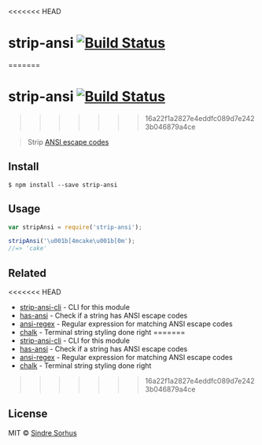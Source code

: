 <<<<<<< HEAD
# strip-ansi [![Build Status](https://travis-ci.org/chalk/strip-ansi.svg?branch=master)](https://travis-ci.org/chalk/strip-ansi)
=======
# strip-ansi [![Build Status](https://travis-ci.org/sindresorhus/strip-ansi.svg?branch=master)](https://travis-ci.org/sindresorhus/strip-ansi)
>>>>>>> 16a22f1a2827e4eddfc089d7e2423b046879a4ce

> Strip [ANSI escape codes](http://en.wikipedia.org/wiki/ANSI_escape_code)


## Install

```
$ npm install --save strip-ansi
```


## Usage

```js
var stripAnsi = require('strip-ansi');

stripAnsi('\u001b[4mcake\u001b[0m');
//=> 'cake'
```


## Related

<<<<<<< HEAD
- [strip-ansi-cli](https://github.com/chalk/strip-ansi-cli) - CLI for this module
- [has-ansi](https://github.com/chalk/has-ansi) - Check if a string has ANSI escape codes
- [ansi-regex](https://github.com/chalk/ansi-regex) - Regular expression for matching ANSI escape codes
- [chalk](https://github.com/chalk/chalk) - Terminal string styling done right
=======
- [strip-ansi-cli](https://github.com/sindresorhus/strip-ansi-cli) - CLI for this module
- [has-ansi](https://github.com/sindresorhus/has-ansi) - Check if a string has ANSI escape codes
- [ansi-regex](https://github.com/sindresorhus/ansi-regex) - Regular expression for matching ANSI escape codes
- [chalk](https://github.com/sindresorhus/chalk) - Terminal string styling done right
>>>>>>> 16a22f1a2827e4eddfc089d7e2423b046879a4ce


## License

MIT © [Sindre Sorhus](http://sindresorhus.com)
